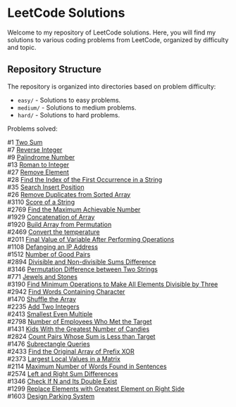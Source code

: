 # LeetCode Solutions

Welcome to my repository of LeetCode solutions. Here, you will find my solutions to various coding problems from LeetCode, organized by difficulty and topic.

## Repository Structure

The repository is organized into directories based on problem difficulty:

- `easy/` - Solutions to easy problems.
- `medium/` - Solutions to medium problems.
- `hard/` - Solutions to hard problems.

Problems solved:

#1 [Two Sum](https://leetcode.com/problems/two-sum/description/) <br>
#7 [Reverse Integer](https://leetcode.com/problems/reverse-integer/description/) <br>
#9 [Palindrome Number](https://leetcode.com/problems/palindrome-number/description/) <br>
#13 [Roman to Integer](https://leetcode.com/problems/roman-to-integer/description/) <br>
#27 [Remove Element](https://leetcode.com/problems/remove-element/description/) <br>
#28 [Find the Index of the First Occurrence in a String](https://leetcode.com/problems/find-the-index-of-the-first-occurrence-in-a-string/description/) <br>
#35 [Search Insert Position](https://leetcode.com/problems/search-insert-position/description/) <br>
#26 [Remove Duplicates from Sorted Array](https://leetcode.com/problems/remove-duplicates-from-sorted-array/description/) <br>
#3110 [Score of a String](https://leetcode.com/problems/score-of-a-string/description/) <br>
#2769 [Find the Maximum Achievable Number](https://leetcode.com/problems/find-the-maximum-achievable-number/description/) <br>
#1929 [Concatenation of Array](https://leetcode.com/problems/concatenation-of-array/) <br>
#1920 [Build Array from Permutation](https://leetcode.com/problems/build-array-from-permutation/description/) <br>
#2469 [Convert the temperature](https://leetcode.com/problems/convert-the-temperature/description/) <br>
#2011 [Final Value of Variable After Performing Operations](https://leetcode.com/problems/final-value-of-variable-after-performing-operations/description/) <br>
#1108 [Defanging an IP Address](https://leetcode.com/problems/defanging-an-ip-address/description/) <br>
#1512 [Number of Good Pairs](https://leetcode.com/problems/number-of-good-pairs/description/) <br>
#2894 [Divisible and Non-divisible Sums Difference](https://leetcode.com/problems/divisible-and-non-divisible-sums-difference/description/) <br>
#3146 [Permutation Difference between Two Strings](https://leetcode.com/problems/permutation-difference-between-two-strings/description/) <br>
#771 [Jewels and Stones](https://leetcode.com/problems/jewels-and-stones/description/) <br>
#3190 [Find Minimum Operations to Make All Elements Divisible by Three](https://leetcode.com/problems/find-minimum-operations-to-make-all-elements-divisible-by-three/description/)<br>
#2942 [Find Words Containing Character](https://leetcode.com/problems/find-words-containing-character/description/) <br>
#1470 [Shuffle the Array](https://leetcode.com/problems/shuffle-the-array/description/) <br>
#2235 [Add Two Integers](https://leetcode.com/problems/add-two-integers/description/) <br>
#2413 [Smallest Even Multiple](https://leetcode.com/problems/smallest-even-multiple/description/) <br>
#2798 [Number of Employees Who Met the Target](https://leetcode.com/problems/number-of-employees-who-met-the-target/description/)<br>
#1431 [Kids With the Greatest Number of Candies](https://leetcode.com/problems/kids-with-the-greatest-number-of-candies/description/)<br>
#2824 [Count Pairs Whose Sum is Less than Target](https://leetcode.com/problems/count-pairs-whose-sum-is-less-than-target/description/)<br>
#1476 [Subrectangle Queries](https://leetcode.com/problems/subrectangle-queries/description/)<br>
#2433 [Find the Original Array of Prefix XOR](https://leetcode.com/problems/find-the-original-array-of-prefix-xor/description/)<br>
#2373 [Largest Local Values in a Matrix](https://leetcode.com/problems/largest-local-values-in-a-matrix/description/)<br>
#2114 [Maximum Number of Words Found in Sentences](https://leetcode.com/problems/maximum-number-of-words-found-in-sentences/description/)<br>
#2574 [Left and Right Sum Differences](https://leetcode.com/problems/left-and-right-sum-differences/description/)<br>
#1346 [Check If N and Its Double Exist](https://leetcode.com/problems/check-if-n-and-its-double-exist/description/)<br>
#1299 [Replace Elements with Greatest Element on Right Side](https://leetcode.com/problems/replace-elements-with-greatest-element-on-right-side/description/)<br>
#1603 [Design Parking System](https://leetcode.com/problems/design-parking-system/description/)<br>
